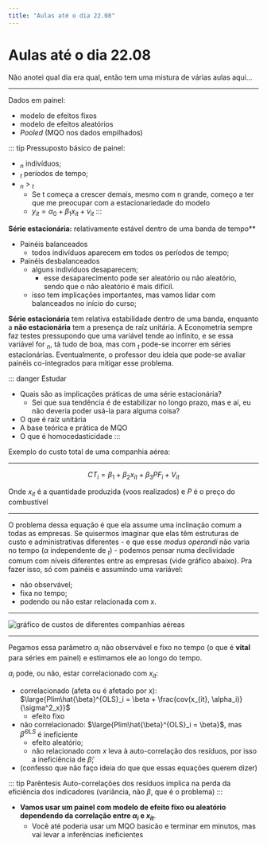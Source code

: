 ```yaml
---
title: "Aulas até o dia 22.08"
---
```


# Aulas até o dia 22.08

Não anotei qual dia era qual, então tem uma mistura de várias aulas aqui...

----------

Dados em painel:

- modelo de efeitos fixos
- modelo de efeitos aleatórios
- _Pooled_ (MQO nos dados empilhados)

::: tip Pressuposto básico de painel:
- $_n$ indivíduos;
- $_t$ períodos de tempo;
- $_n$ > $_t$
  - Se t começa a crescer demais, mesmo com n grande, começo a ter que me preocupar com a estacionariedade do modelo
  - $y_{it} = \alpha_{0} + \beta_1x_{it} + \nu_{it}$
:::

**Série estacionária:** relativamente estável dentro de uma banda de tempo**

- Painéis balanceados
  - todos indivíduos aparecem em todos os períodos de tempo;
- Painéis desbalanceados
  - alguns indivíduos desaparecem;
    - esse desaparecimento pode ser aleatório ou não aleatório, sendo que o não aleatório é mais difícil.
  - isso tem implicações importantes, mas vamos lidar com balanceados no início do curso;

**Série estacionária** tem relativa estabilidade dentro de uma banda, enquanto a **não estacionária** tem a presença de raíz unitária. A Econometria sempre faz testes pressupondo que uma variável tende ao infinito, e se essa variável for $_n$, tá tudo de boa, mas com $_t$ pode-se incorrer em séries estacionárias. Eventualmente, o professor deu ideia que pode-se avaliar painéis co-integrados para mitigar esse problema.

::: danger Estudar
- Quais são as implicações práticas de uma série estacionária?
  - Sei que sua tendência é de estabilizar no longo prazo, mas e aí, eu não deveria poder usá-la para alguma coisa?
- O que é raíz unitária
- A base teórica e prática de MQO
- O que é homocedasticidade
:::

Exemplo do custo total de uma companhia aérea:

------

$$
CT_i = \beta_1 + \beta_2x_{it} + \beta_3PF_i + V_{it}
$$

Onde $x_{it}$ é a quantidade produzida (voos realizados) e $P$ é o preço do combustível

------

O problema dessa equação é que ela assume uma inclinação comum a todas as empresas. Se quisermos imaginar que elas têm estruturas de custo e administrativas diferentes - e que esse _modus operandi_ não varia no tempo ($\alpha$ independente de $_t$) - podemos pensar numa declividade comum com níveis diferentes entre as empresas (vide gráfico abaixo). Pra fazer isso, só com painéis e assumindo uma variável:

- não observável;
- fixa no tempo;
- podendo ou não estar relacionada com x.

-----

![gráfico de custos de diferentes companhias aéreas](/econometria/grafico-custo-cia-aerea.jpg)

<centered-italicized text="Ao invés de assumir uma reta única para todos os indivíduos (reta azul feiosa), criamos várias com a mesma inclinação mas níveis diferentes." />

-----

Pegamos essa parâmetro $a_i$ não observável e fixo no tempo (o que é **vital** para séries em painel) e estimamos ele ao longo do tempo.

$a_i$ pode, ou não, estar correlacionado com $x_{it}$:
- correlacionado (afeta ou é afetado por x): $\large{Plim\hat{\beta}^{OLS}_i = \beta + \frac{cov(x_{it}, \alpha_i)}{\sigma^2_x}}$
  - efeito fixo
- não correlacionado: $\large{Plim\hat{\beta}^{OLS}_i = \beta}$, mas $\hat{\beta}^{OLS}$ é ineficiente
  - efeito aleatório;
  - não relacionado com $x$ leva à auto-correlação dos resíduos, por isso a ineficiência de $\hat{\beta}$;
- (confesso que não faço ideia do que que essas equações querem dizer)

::: tip Parêntesis
Auto-correlações dos resíduos implica na perda da eficiência dos indicadores (variância, não $\beta$, que é o problema)
:::

- **Vamos usar um painel com modelo de efeito fixo ou aleatório dependendo da correlação entre $\alpha_i$ e $x_{it}$**.
  - Você até poderia usar um MQO basicão e terminar em minutos, mas vai levar a inferências ineficientes